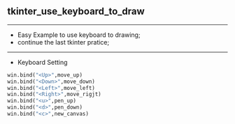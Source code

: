 ## tkinter_use_keyboard_to_draw
--------
+ Easy Example to use keyboard to drawing;
+ continue the last tkinter pratice;
--------
+ Keyboard Setting
```python
win.bind("<Up>",move_up)
win.bind("<Down>",move_down)
win.bind("<Left>",move_left)
win.bind("<Right>",move_rigjt)
win.bind("<u>",pen_up)
win.bind("<d>",pen_down)
win.bind("<c>",new_canvas)
```
